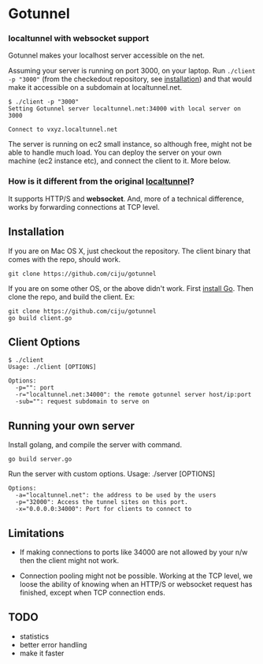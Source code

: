 # Gotunnel #

### localtunnel with websocket support ###

Gotunnel makes your localhost server accessible on the net.

Assuming your server is running on port 3000, on your laptop. Run
`./client -p "3000"` (from the checkedout repository, see [installation](#installation)) and that would make it accessible on a subdomain
at localtunnel.net.

    $ ./client -p "3000"
    Setting Gotunnel server localtunnel.net:34000 with local server on 3000

    Connect to vxyz.localtunnel.net

The server is running on ec2 small instance, so although free, might
not be able to handle much load. You can deploy the server on your own  
machine (ec2 instance etc), and connect the client to it. More
below.<link>

### How is it different from the original [localtunnel](http://progrium.com/localtunnel/)?

It supports HTTP/S and **websocket**. And, more of a technical difference, works by
forwarding connections at TCP level.

## Installation ##
If you are on Mac OS X, just checkout the repository. The client
binary that comes with the repo, should work.

    git clone https://github.com/ciju/gotunnel

If you are on some other OS, or the above didn't work. First [install
Go](http://golang.org/doc/install). Then clone the repo, and build the
client. Ex:

    git clone https://github.com/ciju/gotunnel
    go build client.go

## Client Options ##
    $ ./client
    Usage: ./client [OPTIONS]

    Options:
      -p="": port
      -r="localtunnel.net:34000": the remote gotunnel server host/ip:port
      -sub="": request subdomain to serve on

## Running your own server ##
Install golang, and compile the server with command.

    go build server.go

Run the server with custom options.
    Usage: ./server [OPTIONS]

    Options:
      -a="localtunnel.net": the address to be used by the users
      -p="32000": Access the tunnel sites on this port.
      -x="0.0.0.0:34000": Port for clients to connect to

## Limitations ##

- If making connections to ports like 34000 are not allowed by your
n/w then the client might not work.

- Connection pooling might not be possible. Working at the TCP level,
we loose the ability of knowing when an HTTP/S or websocket request
has finished, except when TCP connection ends.

## TODO ##
- statistics
- better error handling
- make it faster
